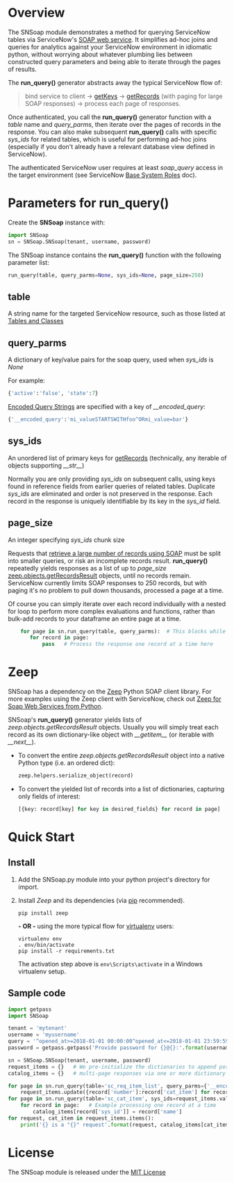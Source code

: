 # Overview

The SNSoap module demonstrates a method for querying ServiceNow tables via ServiceNow's [SOAP web service](https://docs.servicenow.com/bundle/london-application-development/page/integrate/inbound-soap/concept/c_SOAPWebService.html).  It simplifies ad-hoc joins and queries for analytics against your ServiceNow environment in idiomatic python, without worrying about whatever plumbing lies between constructed query parameters and being able to iterate through the pages of results.

The **run_query()** generator abstracts away the typical ServiceNow flow of:

> bind service to client &rarr; [getKeys](https://docs.servicenow.com/integrate/web_services_apis/reference/r_GetKeys.html) &rarr; [getRecords](https://docs.servicenow.com/integrate/web_services_apis/reference/r_GetRecords.html) (with paging for large SOAP responses) &rarr; process each page of responses.

Once authenticated, you call the **run_query()** generator function with a *table* name and *query_parms*, then iterate over the pages of records in the response.  You can also make subsequent **run_query()** calls with specific *sys_ids* for related tables, which is useful for performing ad-hoc joins (especially if you don't already have a relevant database view defined in ServiceNow).

The authenticated ServiceNow user requires at least *soap_query* access in the target environment (see ServiceNow [Base System Roles](https://docs.servicenow.com/bundle/london-platform-administration/page/administer/roles/reference/r_BaseSystemRoles.html) doc).

# Parameters for run_query()

Create the **SNSoap** instance with:
```python
import SNSoap
sn = SNSoap.SNSoap(tenant, username, password)
```

The SNSoap instance contains the **run_query()** function with the following parameter list:
```python
run_query(table, query_parms=None, sys_ids=None, page_size=250)
```

## table
A string name for the targeted ServiceNow resource, such as those listed at [Tables and Classes](https://docs.servicenow.com/bundle/london-platform-administration/page/administer/reference-pages/reference/r_TablesAndClasses.html)

## query_parms
A dictionary of key/value pairs for the soap query, used when *sys_ids* is *None*

For example:
```python
{'active':'false', 'state':7}
```
[Encoded Query Strings](https://docs.servicenow.com/bundle/london-platform-user-interface/page/use/using-lists/concept/c_EncodedQueryStrings.html) are specified with a key of *__encoded_query*:
```python
{'__encoded_query':'mi_valueSTARTSWITHfoo^ORmi_value=bar'}
```

## sys_ids
An unordered list of primary keys for [getRecords](https://docs.servicenow.com/integrate/web_services_apis/reference/r_GetRecords.html) (technically, any iterable of objects supporting *\_\_str\_\_*)

Normally you are only providing *sys_ids* on subsequent calls, using keys found in reference fields from earlier queries of related tables.  Duplicate *sys_ids* are eliminated and order is not preserved in the response.  Each record in the response is uniquely identifiable by its key in the *sys_id* field.

## page_size
An integer specifying *sys_ids* chunk size

Requests that [retrieve a large number of records using SOAP](https://docs.servicenow.com/bundle/jakarta-application-development/page/integrate/examples/concept/c_RtvLrgNmbrRcrdSOAP.html?title=Retrieving_A_Large_Number_Of_Records_Using_SOAP) must be split into smaller queries, or risk an incomplete records result.  **run_query()** repeatedly yields responses as a list of up to *page_size* [zeep.objects.getRecordsResult](#zeep) objects, until no records remain.  ServiceNow currently limits SOAP responses to 250 records, but with paging it's no problem to pull down thousands, processed a page at a time.

Of course you can simply iterate over each record individually with a nested for loop to perform more complex evaluations and functions, rather than bulk-add records to your dataframe an entire page at a time.
```python
    for page in sn.run_query(table, query_parms):  # This blocks while the next page is downloaded
       for record in page:
           pass   # Process the response one record at a time here
```

# Zeep

SNSoap has a dependency on the [Zeep](https://python-zeep.readthedocs.io/en/master/) Python SOAP client library.  For more examples using the Zeep client with ServiceNow, check out [Zeep for Soap Web Services from Python](https://servicenowsoap.wordpress.com/2017/08/23/zeep-for-soap-web-services-from-python/).

SNSoap's **run_query()** generator yields lists of *zeep.objects.getRecordsResult* objects.  Usually you will simply treat each record as its own dictionary-like object with *\_\_getitem\_\_* (or iterable with *\_\_next\_\_*).

  * To convert the entire *zeep.objects.getRecordsResult* object into a native Python type (i.e. an ordered dict):
    ```python
    zeep.helpers.serialize_object(record)
    ```

  * To convert the yielded list of records into a list of dictionaries, capturing only fields of interest:
    ```python
    [{key: record[key] for key in desired_fields} for record in page]
    ```

# Quick Start

## Install

1. Add the SNSoap.py module into your python project's directory for import.

2. Install _Zeep_ and its dependencies (via [pip](https://pypi.org/project/pip/) recommended).
    ```shell
    pip install zeep
    ```
    **- OR -** using the more typical flow for [virtualenv](https://virtualenv.pypa.io/) users:
    ``` shell
    virtualenv env
    . env/bin/activate
    pip install -r requirements.txt
    ```
    The activation step above is `env\Scripts\activate` in a Windows virtualenv setup.

## Sample code

```python
import getpass
import SNSoap

tenant = 'mytenant'
username = 'myusername'
query = '^opened_at>=2018-01-01 00:00:00^opened_at<=2018-01-01 23:59:59'
password = getpass.getpass('Provide password for {}@{}:'.format(username, tenant))

sn = SNSoap.SNSoap(tenant, username, password)
request_items = {}   # We pre-initialize the dictionaries to append possibly
catalog_items = {}   # multi-page responses via one or more dictionary updates

for page in sn.run_query(table='sc_req_item_list', query_parms={'__encoded_query': query}):
    request_items.update({record['number']:record['cat_item'] for record in page})
for page in sn.run_query(table='sc_cat_item', sys_ids=request_items.values()):
    for record in page:   # Example processing one record at a time
        catalog_items[record['sys_id']] = record['name']
for request, cat_item in request_items.items():
    print('{} is a "{}" request'.format(request, catalog_items[cat_item]))
```

# License

The SNSoap module is released under the [MIT License](https://opensource.org/licenses/MIT)
